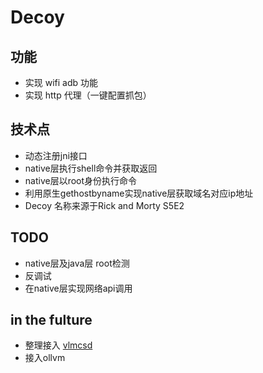 # Decoy

## 功能
- 实现 wifi adb 功能
- 实现 http 代理（一键配置抓包）

## 技术点
- 动态注册jni接口
- native层执行shell命令并获取返回
- native层以root身份执行命令
- 利用原生gethostbyname实现native层获取域名对应ip地址
- Decoy 名称来源于Rick and Morty S5E2

## TODO
- native层及java层 root检测
- 反调试
- 在native层实现网络api调用

## in the fulture
- 整理接入 [vlmcsd](https://github.com/Wind4/vlmcsd)
- 接入ollvm
